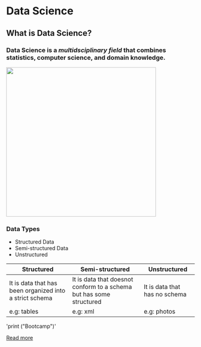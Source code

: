 # Data Science

## What is Data Science?


### **Data Science** is a *multidsciplinary field* that combines statistics, computer science, and domain knowledge.

 <img src="DS.png" width="400" height="400">


### Data Types
- Structured Data
- Semi-structured Data
- Unstructured
  

| Structured | Semi-structured | Unstructured |
| ----------- | ----------- |---------|
| It is data that has been organized into a strict schema | It is data that doesnot conform to a schema  but has some structured |It is data that has no schema|
| e.g: tables | e.g: xml | e.g: photos|



'print ("Bootcamp")'

[Read more](https://en.wikipedia.org/wiki/Data_science)
